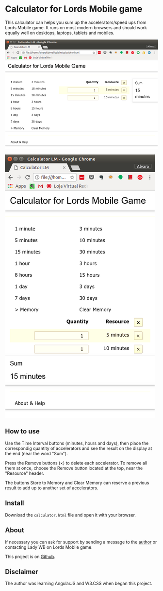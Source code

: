 # Calculator for Lords Mobile game

This calculator can helps you sum up the accelerators/speed ups from Lords Mobile game. It runs on most modern browsers and should work equally well on desktops, laptops, tablets and mobiles.

![Horizontal display](horizontal.png)
<!-- ![Horizontal display image]() -->

![Vertical display](vertical.png)
<!-- ![Vertical display image]() -->

## How to use

Use the Time Interval buttons (minutes, hours and days), then place the correspondig quantity of accelerators and see the result on the display at the end (near the word "Sum").

Press the Remove buttons (&times;) to delete each accelerator. To remove all them at once, choose the Remove button located at the top, near the "Resource" header.

The buttons Store to Memory and Clear Memory can reserve a previous result to add up to another set of accelerators.

## Install

Download the `calculator.html` file and open it with your browser.

## About

If necessary you can ask for support by sending a message to the [author](email:alvfig666@gmail.com) or contacting Lady WB on Lords Mobile game.

This project is on [Github](https://github.com/alvfig/calclm).

## Disclaimer

The author was learning AngularJS and W3.CSS when began this project.
